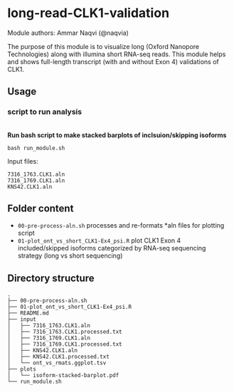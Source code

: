 # long-read-CLK1-validation

Module authors: Ammar Naqvi (@naqvia)

The purpose of this module is to visualize long (Oxford Nanopore Technologies)
along with illumina short RNA-seq reads. This module helps and shows
full-length transcript (with and without Exon 4) validations of CLK1.

## Usage
### script to run analysis
<br>**Run bash script to make stacked barplots of inclsuion/skipping isoforms**
```
bash run_module.sh
```
Input files:
```
7316_1763.CLK1.aln
7316_1769.CLK1.aln
KNS42.CLK1.aln
```

## Folder content
* `00-pre-process-aln.sh` processes and re-formats *aln files for plotting script
* `01-plot_ont_vs_short_CLK1-Ex4_psi.R` plot CLK1 Exon 4 included/skipped isoforms categorized by RNA-seq sequencing strategy (long vs short sequencing)

## Directory structure
```
.
├── 00-pre-process-aln.sh
├── 01-plot_ont_vs_short_CLK1-Ex4_psi.R
├── README.md
├── input
│   ├── 7316_1763.CLK1.aln
│   ├── 7316_1763.CLK1.processed.txt
│   ├── 7316_1769.CLK1.aln
│   ├── 7316_1769.CLK1.processed.txt
│   ├── KNS42.CLK1.aln
│   ├── KNS42.CLK1.processed.txt
│   └── ont_vs_rmats.ggplot.tsv
├── plots
│   └── isoform-stacked-barplot.pdf
└── run_module.sh
```
